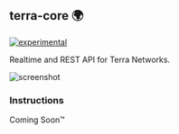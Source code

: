 ## terra-core :earth_africa: 
[![experimental](https://img.shields.io/badge/stability-experimental-yellow.svg)](http://github.com/badges/stability-badges)

Realtime and REST API for Terra Networks. 

![screenshot](https://github.com/ruanmartinelli/terra-core/blob/master/demo.gif?raw=true)

### Instructions
Coming Soon™

